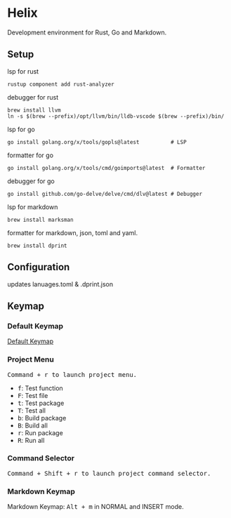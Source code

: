 # Helix

Development environment for Rust, Go and Markdown.

## Setup

lsp for rust
```shell
rustup component add rust-analyzer
```

debugger for rust

```
brew install llvm
ln -s $(brew --prefix)/opt/llvm/bin/lldb-vscode $(brew --prefix)/bin/
```

lsp for go
```shell
go install golang.org/x/tools/gopls@latest          # LSP
```

formatter for go
```shell
go install golang.org/x/tools/cmd/goimports@latest  # Formatter
```

debugger for go
```shell
go install github.com/go-delve/delve/cmd/dlv@latest # Debugger
```

lsp for markdown
```shell
brew install marksman
```

formatter for markdown, json, toml and yaml.

```shell
brew install dprint
```

## Configuration

updates lanuages.toml & .dprint.json

## Keymap

### Default Keymap

[Default Keymap](https://docs.helix-editor.com/keymap.html)

### Project Menu

<kbd>Command + r<kdb> to launch project menu.

- <kbd>f</kbd>: Test function
- <kbd>F</kbd>: Test file
- <kbd>t</kbd>: Test package
- <kbd>T</kbd>: Test all
- <kbd>b</kbd>: Build package
- <kbd>B</kbd>: Build all
- <kbd>r</kbd>: Run package
- <kbd>R</kbd>: Run all

### Command Selector

<kbd>Command + Shift + r<kdb> to launch project command selector.

### Markdown Keymap

Markdown Keymap: <kbd>Alt + m</kbd> in NORMAL and INSERT mode.

